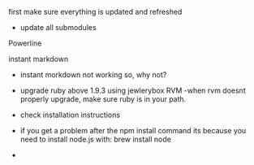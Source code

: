 
first make sure everything is updated and refreshed
- update all submodules

Powerline


instant markdown
- instant morkdown not working so, why not?
- upgrade ruby above 1.9.3 using jewlerybox RVM
	-when rvm doesnt properly upgrade, make sure ruby is in your path.
- check installation instructions
- if you get a problem after the npm install command its because you need to
  install node.js with: brew install node

-
